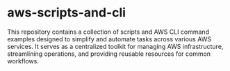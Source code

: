 # aws-scripts-and-cli
This repository contains a collection of scripts and AWS CLI command examples designed to simplify and automate tasks across various AWS services. It serves as a centralized toolkit for managing AWS infrastructure, streamlining operations, and providing reusable resources for common workflows.
